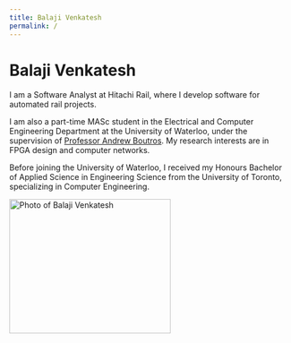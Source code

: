```yaml
---
title: Balaji Venkatesh
permalink: /
---
```


# Balaji Venkatesh

I am a Software Analyst at Hitachi Rail, where I develop software for automated rail projects. 

I am also a part-time MASc student in the Electrical and Computer Engineering Department at the University of Waterloo, under the supervision of [Professor Andrew Boutros](https://andrewboutros.github.io/). My research interests are in FPGA design and computer networks.

Before joining the University of Waterloo, I received my Honours Bachelor of Applied Science in Engineering Science from the University of Toronto, specializing in Computer Engineering. 

<img class="m-auto rounded border" src="/assets/Balaji Venkatesh.jpeg" style="width:18rem; height:15rem;" alt="Photo of Balaji Venkatesh"/>
